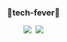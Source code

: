 <h3 align="center"> 🌈tech-fever🌈 </h3>
           
<p align="center">
  <a href=""><img src="https://github-readme-stats.vercel.app/api/top-langs/?username=tech-fever&layout=compact&langs=3"/></a>&nbsp
  <a href=""><img src="https://github-readme-stats.vercel.app/api?username=tech-fever&count_private=true&show_icons=true&theme=merko"/></a>
</p>
<br>
